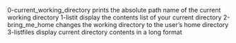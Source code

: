 0-current_working_directory prints the absolute path name of the current working directory 
1-listit display the contents list of your current directory
2-bring_me_home changes the working directory to the user’s home directory
3-listfiles display current directory contents in a long format

